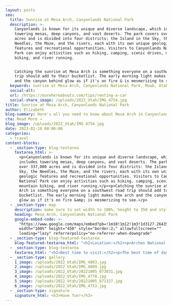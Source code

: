 ```yaml
---
layout: posts
seo:
  title: Sunrise at Mesa Arch, Canyonlands National Park
  description: >-
    Canyonlands is known for its unique and diverse landscape, which includes
    towering mesas, deep canyons, and vast deserts. The park covers over 337,000
    acres and is divided into four districts: the Island in the Sky, the
    Needles, the Maze, and the rivers, each with its own unique geologic
    features and recreational opportunities. Visitors to Canyonlands National
    Park can enjoy activities such as hiking, camping, scenic drives, mountain
    biking, and river running.


    Catching the sunrise at Mesa Arch is something everyone on a southwest road
    trip should add to their bucketlist. The early morning light makes the arch
    and the canyon behind glow as if it's on fire & is mesmerizing to see.
  keywords: sunrise at Mesa Arch, Canyonlands National Park, Moab, Utah, USA
  social-alt:
  url: /https://ourwhereabouts.com/tips/renting-a-car
  social-share_image: /uploads/2022_Utah/IMG_4754.jpg
title: Sunrise at Mesa Arch, Canyonlands National Park
author: Elizabeth
blog-summary: Here's all you need to know about Mesa Arch in Canyonlands NP.
cta: Read More →
blog_image: /uploads/2022_Utah/IMG_4754.jpg
date: 2023-02-10 00:00:00
categories:
  - travel
content-blocks:
  - _section-type: blog-textarea
    textarea_html: >-
      <p>Canyonlands is known for its unique and diverse landscape, which
      includes towering mesas, deep canyons, and vast deserts. The park covers
      over 337,000 acres and is divided into four districts: the Island in the
      Sky, the Needles, the Maze, and the rivers, each with its own unique
      geologic features and recreational opportunities. Visitors to Canyonlands
      National Park can enjoy activities such as hiking, camping, scenic drives,
      mountain biking, and river running.</p><p>Catching the sunrise at Mesa
      Arch is something everyone on a southwest road trip should add to their
      bucketlist. The early morning light makes the arch and the canyon behind
      glow as if it's on fire &amp; is mesmerizing to see.</p>
  - _section-type: map
    description: make sure to set width to 100%, height to 350 and style to border 2
    heading: Mesa Arch, Canyonlands National Park
    google-embed-code: >-
      "https://www.google.com/maps/embed?pb=!1m18!1m12!1m3!1d3127.2643514783385!2d-109.87012258483351!3d38.38913637965233!2m3!1f0!2f0!3f0!3m2!1i1024!2i768!4f13.1!3m3!1m2!1s0x87481984811f4259%3A0xaec5f136ce57de0b!2sMesa%20Arch!5e0!3m2!1sen!2sil!4v1676032493442!5m2!1sen!2sil"
      width="100%" height="450" style="border:2;" allowfullscreen=""
      loading="lazy" referrerpolicy="no-referrer-when-downgrade"
  - _section-type: blog-featured-textarea
    blog-featured-textarea_html: "<h2>Location:</h2><p>Arches National Park is located near Moab, Utah. Other ways to get there are:<br />• Grand Junction, CO - 110 miles.<br />• Salt Lake City, UT - 236 miles.<br />• Denver, CO - 360 miles.</p><p>\_</p><h2>Entrance Fee:</h2><p>Admission to Canyonlands National Park is good for seven days. You can upgrade a weekly pass to an annual pass within seven days of purchase.</p><p><strong>•Private Vehicle - $30.00</strong><br />Admits one private, non-commercial vehicle (15 passenger capacity or less) and all its occupants.</p><p><strong>•Motorcycle - $25.00</strong><br />Admits a private, non-commercial motorcycle and its riders.</p><p><strong>•Per Person - $15.00</strong><br />Admits one individual with no car. Typically used for bicyclists, hikers, and pedestrians. Youth 15 and under are admitted free.</p><p>We suggest getting a USA National Parks Pass for just $80 and saving money if you’re planning on visiting multiple National Parks in a year.</p><p>If you're arriving at sunrise and need to pay, there's a box where you can slip money to cover the entrance fee at the Visitors Center.</p><p>\_</p><h2>Where to stay:</h2><p>Moab is the best place to stay it is very close by and has a variety of places to stay that can fit any budget. There are also camping grounds around the area where you can stay.</p><p>\_</p><h2>Best season to visit:</h2><p>The most popular time to visit Mesa Arch is in the Spring or Fall when temperatures are comfortable. but if you'd like to avoid crowds you should consider visiting in the winter.</p>"
  - _section-type: blog-textarea
    textarea_html: "<h2>Best time to visit:</h2><p>The best time of day to visit Mesa Arch is at sunrise! You’ll want to arrive 30-45 mins before sunrise to give you time to hike to the arch &amp; get a good spot with the view because it will be crowded! If you're coming from Moab, you’ll want to leave around 1.5 hours before sunrise because it's about an hour's drive from Moab to the Mesa Arch parking lot.</p><p>\_</p><h2>Trail Details:</h2><p>•Trailhead: Mesa Arch Trailhead<br />•Distance: 0.7 miles (RT)<br />•Elevation: 88 feet<br />•Difficulty: Easy<br />•Time to Hike: 30 mins<br />•Toilet: at the trailhead<br />•Parking: There is a small parking lot with about 30 spots. If you arrive before sunrise, there shouldn't be an issue.</p><p>\_</p><h2>Tips:</h2><p>•Bring a headlamp for the hike.<br />•Expect crowds: This is a popular activity because it's easily accessible. If you see the photographers with their tripods &amp; can't find a spot near the arch, don't worry there are other beautiful spots around to capture the sunrise over the canyon from a different perspective.<br />•Stay way after sunrise: it's amazing to see how quickly the photographers scatter right after sunrise &amp; the lighting was still perfect for photos.<br />•Photographers code - even though this gets so crowded, there's some kind of understanding between everyone not to push, and get into others' sunrise shot.</p>"
  - _section-type: gallery
    1_image: /uploads/2022_Utah/IMG_4803.jpg
    2_image: /uploads/2022_Utah/IMG_4809.jpg
    3_image: /uploads/2022_Utah/20221005_073031.jpg
    4_image: /uploads/2022_Utah/IMG_4778.jpg
    5_image: /uploads/2022_Utah/20221005_071327.jpg
    6_image: /uploads/2022_Utah/IMG_4753.jpg
  - _section-type: signature
    signature_html: <h3>Have fun!</h3>
---
```

